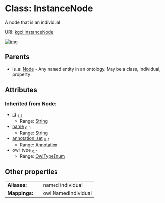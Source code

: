 
# Class: InstanceNode


A node that is an individual

URI: [kgcl:InstanceNode](http://w3id.org/kgcl/InstanceNode)


[![img](https://yuml.me/diagram/nofunky;dir:TB/class/[Node],[Node]^-[InstanceNode&#124;id(i):string;name(i):string%20%3F;owl_type(i):OwlTypeEnum%20%3F],[Annotation])](https://yuml.me/diagram/nofunky;dir:TB/class/[Node],[Node]^-[InstanceNode&#124;id(i):string;name(i):string%20%3F;owl_type(i):OwlTypeEnum%20%3F],[Annotation])

## Parents

 *  is_a: [Node](Node.md) - Any named entity in an ontology. May be a class, individual, property

## Attributes


### Inherited from Node:

 * [id](id.md)  <sub>1..1</sub>
     * Range: [String](types/String.md)
 * [name](name.md)  <sub>0..1</sub>
     * Range: [String](types/String.md)
 * [annotation_set](annotation_set.md)  <sub>0..1</sub>
     * Range: [Annotation](Annotation.md)
 * [owl_type](owl_type.md)  <sub>0..1</sub>
     * Range: [OwlTypeEnum](OwlTypeEnum.md)

## Other properties

|  |  |  |
| --- | --- | --- |
| **Aliases:** | | named individual |
| **Mappings:** | | owl:NamedIndividual |

